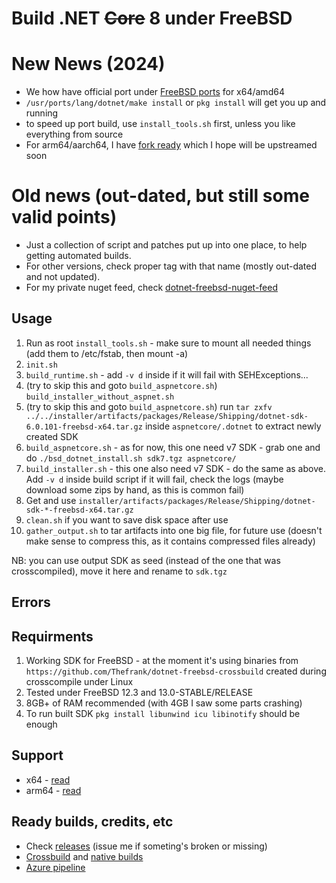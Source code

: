 # Build .NET <strike>Core</strike> 8 under FreeBSD

# New News (2024)
- We how have official port under [FreeBSD ports](https://github.com/freebsd/freebsd-ports/tree/main/lang/dotnet) for x64/amd64
- `/usr/ports/lang/dotnet/make install` or `pkg install` will get you up and running
- to speed up port build, use `install_tools.sh` first, unless you like everything from source
- For arm64/aarch64, I have [fork ready](https://github.com/sec/freebsd-ports/tree/lang-dotnet-arm64/lang/dotnet) which I hope will be upstreamed soon

# Old news (out-dated, but still some valid points)

- Just a collection of script and patches put up into one place, to help getting automated builds.
- For other versions, check proper tag with that name (mostly out-dated and not updated).
- For my private nuget feed, check [dotnet-freebsd-nuget-feed](https://github.com/sec/dotnet-freebsd-nuget-feed)

## Usage

1. Run as root `install_tools.sh` - make sure to mount all needed things (add them to /etc/fstab, then mount -a)
1. `init.sh`
1. `build_runtime.sh` - add `-v d` inside if it will fail with SEHExceptions...
1. (try to skip this and goto `build_aspnetcore.sh`) `build_installer_without_aspnet.sh`
1. (try to skip this and goto `build_aspnetcore.sh`) run `tar zxfv ../../installer/artifacts/packages/Release/Shipping/dotnet-sdk-6.0.101-freebsd-x64.tar.gz` inside `aspnetcore/.dotnet` to extract newly created SDK
1. `build_aspnetcore.sh` - as for now, this one need v7 SDK - grab one and do `./bsd_dotnet_install.sh sdk7.tgz aspnetcore/`
1. `build_installer.sh` - this one also need v7 SDK - do the same as above. Add `-v d` inside build script if it will fail, check the logs (maybe download some zips by hand, as this is common fail)
1. Get and use `installer/artifacts/packages/Release/Shipping/dotnet-sdk-*-freebsd-x64.tar.gz`
1. `clean.sh` if you want to save disk space after use
1. `gather_output.sh` to tar artifacts into one big file, for future use (doesn't make sense to compress this, as it contains compressed files already)

NB: you can use output SDK as seed (instead of the one that was crosscompiled), move it here and rename to `sdk.tgz`

## Errors

## Requirments

1. Working SDK for FreeBSD - at the moment it's using binaries from `https://github.com/Thefrank/dotnet-freebsd-crossbuild` created during crosscompile under Linux
1. Tested under FreeBSD 12.3 and 13.0-STABLE/RELEASE
1. 8GB+ of RAM recommended (with 4GB I saw some parts crashing)
1. To run built SDK `pkg install libunwind icu libinotify` should be enough

## Support

- x64 - [read](https://github.com/dotnet/runtime/issues/14537)
- arm64 - [read](https://github.com/dotnet/runtime/issues/71338)

## Ready builds, credits, etc

- Check [releases](https://github.com/sec/dotnet-core-freebsd-source-build/releases) (issue me if someting's broken or missing)
- [Crossbuild](https://github.com/Thefrank/dotnet-freebsd-crossbuild) and [native builds](https://github.com/Thefrank/dotnet-freebsd-native-binaries)
- [Azure pipeline](https://github.com/Servarr/dotnet-bsd)
